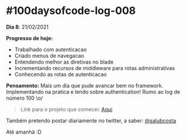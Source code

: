 # #100daysofcode-log-008

__Dia 8__: 21/02/2021

__Progresso de hoje:__
-	Trabalhado com autenticacao
-	Criado menus de navegacao
- 	Entendendo melhor as diretivas no blade
-	Incrementando recursos de middleware para rotas administrativas
-	Conhecendo as rotas de autenticacao

__Pensamento:__ Mais um dia que pude avancar bem no framework. Implementando na pratica e lendo sobre authentication! Rumo ao log de número 100 \o/

> Link para o projeto que comecei: [Aqui](https://github.com/salubcosta/l8-marketplace)


Também pretendo postar diariamente no twitter, a saber: [@salubcosta](https://twitter.com/salubcosta)

Até amanhã :D 

